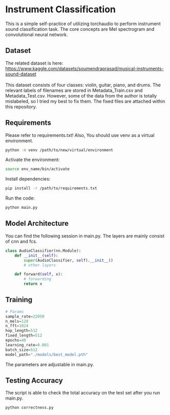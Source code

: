 # Instrument Classification
This is a simple self-practice of utilizing torchaudio to perform instrument sound classification task. The core concepts are Mel spectrogram and convolutional neural network.

## Dataset
The related dataset is here: <br>
https://www.kaggle.com/datasets/soumendraprasad/musical-instruments-sound-dataset <br>
<br>
This dataset consists of four classes: violin, guitar, piano, and drums. The relevant labels of filenames are stored in Metadata_Train.csv and Metadata_Test.csv. However, some of the data from the author is totally mislabeled, so I tried my best to fix them. The fixed files are attached within this repository.

## Requirements
Please refer to requirements.txt! Also, You should use venv as a virtual environment.
```bash
python -m venv /path/to/new/virtual/environment
```
Activate the environment:
```bash
source env_name/bin/activate
```
Install dependencies:
```bash
pip install -r /path/to/requirements.txt
```
Run the code:
```bash
python main.py
```

## Model Architecture
You can find the following session in main.py. The layers are mainly consist of cnn and fcs.
```python
class AudioClassifier(nn.Module):
    def __init__(self):
        super(AudioClassifier, self).__init__()
        # other layers

    def forward(self, x):
        # forwarding
        return x
```

## Training
```python
# Params
sample_rate=22050
n_mels=128
n_fft=1024
hop_length=512
fixed_length=512
epochs=40
learning_rate=0.001
batch_size=512
model_path="./models/best_model.pth"
```
	
The parameters are adjustable in main.py.
## Testing Accuracy
The script is able to check the total accuracy on the test set after you run main.py.
```bash
python correctness.py
```